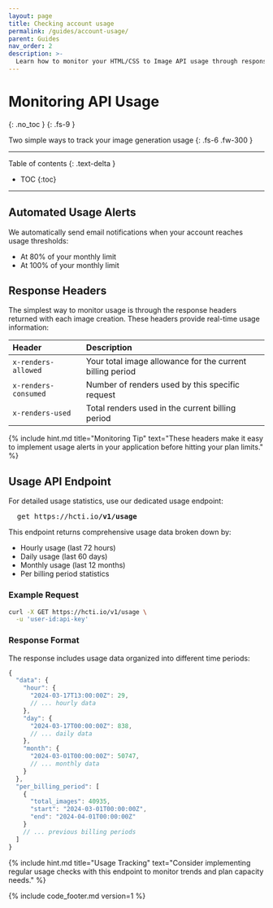 ```yaml
---
layout: page
title: Checking account usage
permalink: /guides/account-usage/
parent: Guides
nav_order: 2
description: >-
  Learn how to monitor your HTML/CSS to Image API usage through response headers and dedicated endpoints.
---
```


# Monitoring API Usage
{: .no_toc }
{: .fs-9 }

Two simple ways to track your image generation usage
{: .fs-6 .fw-300 }

<hr>

Table of contents
{: .text-delta }
- TOC
{:toc}

<hr>

## Automated Usage Alerts

We automatically send email notifications when your account reaches usage thresholds:
- At 80% of your monthly limit
- At 100% of your monthly limit

## Response Headers

The simplest way to monitor usage is through the response headers returned with each image creation. These headers provide real-time usage information:

| Header | Description |
|:-------|:------------|
| `x-renders-allowed` | Your total image allowance for the current billing period |
| `x-renders-consumed` | Number of renders used by this specific request |
| `x-renders-used` | Total renders used in the current billing period |

{% include hint.md title="Monitoring Tip" text="These headers make it easy to implement usage alerts in your application before hitting your plan limits." %}

## Usage API Endpoint

For detailed usage statistics, use our dedicated usage endpoint:

<pre class="http-method fs-4">
  <span>get</span> https://hcti.io<b>/v1/usage</b>
</pre>

This endpoint returns comprehensive usage data broken down by:
- Hourly usage (last 72 hours)
- Daily usage (last 60 days)
- Monthly usage (last 12 months)
- Per billing period statistics

### Example Request

```bash
curl -X GET https://hcti.io/v1/usage \
  -u 'user-id:api-key'
```

### Response Format

The response includes usage data organized into different time periods:

```javascript
{
  "data": {
    "hour": {
      "2024-03-17T13:00:00Z": 29,
      // ... hourly data
    },
    "day": {
      "2024-03-17T00:00:00Z": 838,
      // ... daily data
    },
    "month": {
      "2024-03-01T00:00:00Z": 50747,
      // ... monthly data
    }
  },
  "per_billing_period": [
    {
      "total_images": 40935,
      "start": "2024-03-01T00:00:00Z",
      "end": "2024-04-01T00:00:00Z"
    }
    // ... previous billing periods
  ]
}
```

{% include hint.md title="Usage Tracking" text="Consider implementing regular usage checks with this endpoint to monitor trends and plan capacity needs." %}

{% include code_footer.md version=1 %}
